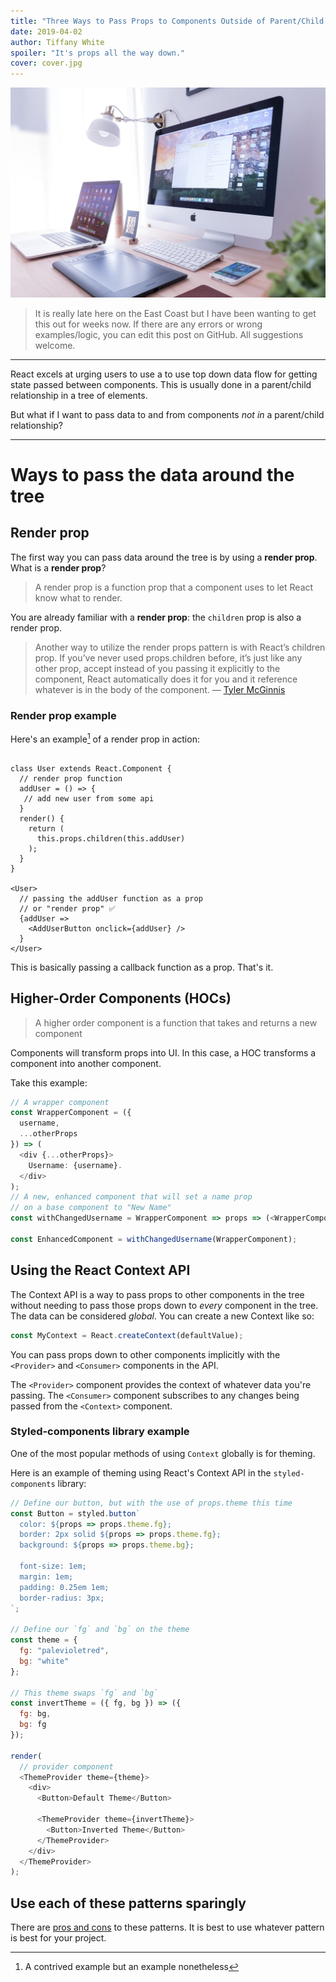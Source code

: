 ```yaml
---
title: "Three Ways to Pass Props to Components Outside of Parent/Child Relationships"
date: 2019-04-02
author: Tiffany White
spoiler: "It's props all the way down."
cover: cover.jpg
---
```


![](./cover.jpg)

> It is really late here on the East Coast but I have been wanting to get this out for weeks now. If there are any errors or wrong examples/logic, you can edit this post on GitHub. All suggestions welcome.

---

React excels at urging users to use a to use top down data flow for getting state passed between components. This is usually done in a parent/child relationship in a tree of elements.

But what if I want to pass data to and from components *not in* a parent/child relationship?

---

# Ways to pass the data around the tree

## Render prop

The first way you can pass data around the tree is by using a **render prop**. What is a **render prop**?

> A render prop is a function prop that a component uses to let React know what to render.

You are already familiar with a **render prop**: the `children` prop is also a render prop.

> Another way to utilize the render props pattern is with React’s children prop. If you’ve never used props.children before, it’s just like any other prop, accept instead of you passing it explicitly to the component, React automatically does it for you and it reference whatever is in the body of the component.
> — [Tyler McGinnis](https://tylermcginnis.com/react-render-props/)

### Render prop example

Here's an example[^1] of a render prop in action:

```js{3,15}

class User extends React.Component {
  // render prop function
  addUser = () => {
   // add new user from some api
  }
  render() {
    return (
      this.props.children(this.addUser)
    );
  }
}

<User>
  // passing the addUser function as a prop
  // or "render prop" ✅
  {addUser =>
    <AddUserButton onclick={addUser} />
  }
</User>
```

This is basically passing a callback function as a prop. That's it.

## Higher-Order Components (HOCs)

> A higher order component is a function that takes and returns a new component

Components will transform props into UI. In this case, a HOC transforms a component into another component.

Take this example:

```js
// A wrapper component
const WrapperComponent = ({
  username,
  ...otherProps
}) => (
  <div {...otherProps}>
    Username: {username}.
  </div>
);
// A new, enhanced component that will set a name prop
// on a base component to "New Name"
const withChangedUsername = WrapperComponent => props => (<WrapperComponent {...props} username="bored potato"/>);

const EnhancedComponent = withChangedUsername(WrapperComponent);
```

## Using the React Context API

The Context API is a way to pass props to other components in the tree without needing to pass those props down to *every* component in the tree. The data can be considered *global*.
You can create a new Context like so:

```js
const MyContext = React.createContext(defaultValue);
```

You can pass props down to other components implicitly with the `<Provider>` and `<Consumer>` components in the API.

The `<Provider>` component provides the context of whatever data you're passing. The `<Consumer>` component subscribes to any changes being passed from the `<Context>` component.

### Styled-components library example

One of the most popular methods of using `Context` globally is for theming.

Here is an example of theming using React's Context API in the `styled-components` library:

```js
// Define our button, but with the use of props.theme this time
const Button = styled.button`
  color: ${props => props.theme.fg};
  border: 2px solid ${props => props.theme.fg};
  background: ${props => props.theme.bg};

  font-size: 1em;
  margin: 1em;
  padding: 0.25em 1em;
  border-radius: 3px;
`;

// Define our `fg` and `bg` on the theme
const theme = {
  fg: "palevioletred",
  bg: "white"
};

// This theme swaps `fg` and `bg`
const invertTheme = ({ fg, bg }) => ({
  fg: bg,
  bg: fg
});

render(
  // provider component
  <ThemeProvider theme={theme}>
    <div>
      <Button>Default Theme</Button>

      <ThemeProvider theme={invertTheme}>
        <Button>Inverted Theme</Button>
      </ThemeProvider>
    </div>
  </ThemeProvider>
);
```
## Use each of these patterns sparingly

There are [pros and cons](https://pawelgrzybek.com/cross-cutting-functionality-in-react-using-higher-order-components-render-props-and-hooks/) to these patterns. It is best to use whatever pattern is best for your project.

[^1]: A contrived example but an example nonetheless
